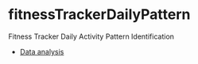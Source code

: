 # fitnessTrackerDailyPattern

Fitness Tracker Daily Activity Pattern Identification

* [Data analysis][1]

[1]: https://github.com/alexindata/fitnessTrackerDailyPattern/blob/master/dailyPattern.md "Data analysis"
